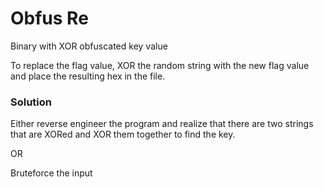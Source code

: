 # Obfus Re

Binary with XOR obfuscated key value

To replace the flag value, XOR the random string with the new flag value and place the resulting hex in the file.

### Solution

Either reverse engineer the program and realize that there are two strings that are XORed and XOR them together to find the key. 

OR 

Bruteforce the input
